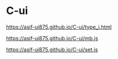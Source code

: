 # C-ui
https://asif-ui875.github.io/C-ui/type_i.html

https://asif-ui875.github.io/C-ui/mb.js

https://asif-ui875.github.io/C-ui/set.js
